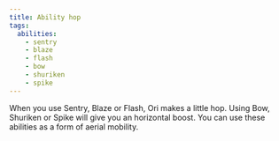 ```yaml
---
title: Ability hop
tags:
  abilities:
    - sentry
    - blaze
    - flash
    - bow
    - shuriken
    - spike
---
```


When you use Sentry, Blaze or Flash, Ori makes a little hop.
Using Bow, Shuriken or Spike will give you an horizontal boost.
You can use these abilities as a form of aerial mobility.

<youtube-video id="js0EHAE52no"></youtube-video>

